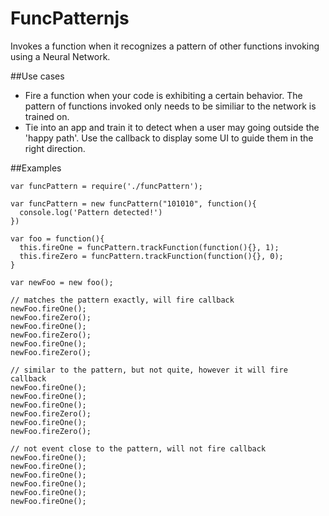 # FuncPatternjs
Invokes a function when it recognizes a pattern of other functions invoking using a Neural Network.

##Use cases
- Fire a function when your code is exhibiting a certain behavior. The pattern of functions invoked only needs to be similiar to the network is trained on.
- Tie into an app and train it to detect when a user may going outside the 'happy path'. Use the callback to display some UI to guide them in the right direction.


##Examples
```
var funcPattern = require('./funcPattern');

var funcPattern = new funcPattern("101010", function(){
  console.log('Pattern detected!')
})

var foo = function(){
  this.fireOne = funcPattern.trackFunction(function(){}, 1);
  this.fireZero = funcPattern.trackFunction(function(){}, 0);
}

var newFoo = new foo();

// matches the pattern exactly, will fire callback
newFoo.fireOne();
newFoo.fireZero();
newFoo.fireOne();
newFoo.fireZero();
newFoo.fireOne();
newFoo.fireZero();

// similar to the pattern, but not quite, however it will fire callback
newFoo.fireOne();
newFoo.fireOne();
newFoo.fireOne();
newFoo.fireZero();
newFoo.fireOne();
newFoo.fireZero();

// not event close to the pattern, will not fire callback
newFoo.fireOne();
newFoo.fireOne();
newFoo.fireOne();
newFoo.fireOne();
newFoo.fireOne();
newFoo.fireOne();
```
